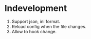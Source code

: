 # Indevelopment

1.  Support json, ini format.
2.  Reload config when the file changes.
3.  Allow to hook change.
